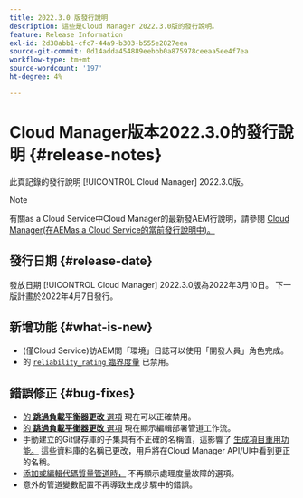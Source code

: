 ```yaml
---
title: 2022.3.0 版發行說明
description: 這些是Cloud Manager 2022.3.0版的發行說明。
feature: Release Information
exl-id: 2d38abb1-cfc7-44a9-b303-b555e2827eea
source-git-commit: 0d14adda454889eebbb0a875978ceeaa5ee4f7ea
workflow-type: tm+mt
source-wordcount: '197'
ht-degree: 4%

---
```



# Cloud Manager版本2022.3.0的發行說明 {#release-notes}

此頁記錄的發行說明 [!UICONTROL Cloud Manager] 2022.3.0版。

>[!NOTE]
>
>有關as a Cloud Service中Cloud Manager的最新發AEM行說明，請參閱 [Cloud Manager(在AEMas a Cloud Service的當前發行說明中)。](https://experienceleague.adobe.com/docs/experience-manager-cloud-service/content/implementing/using-cloud-manager/release-notes-cloud-manager/release-notes-cm-current.html)

## 發行日期 {#release-date}

發放日期 [!UICONTROL Cloud Manager] 2022.3.0版為2022年3月10日。 下一版計畫於2022年4月7日發行。

## 新增功能 {#what-is-new}

* (僅Cloud Service)訪AEM問「環境」日誌可以使用「開發人員」角色完成。
* 的 [`reliability_rating` 臨界度量](understand-your-test-results.md) 已禁用。


## 錯誤修正 {#bug-fixes}

* [的 **跳過負載平衡器更改** 選項](configuring-production-pipelines.md#adding-production-pipeline) 現在可以正確禁用。
* [的 **跳過負載平衡器更改** 選項](configuring-production-pipelines.md#adding-production-pipeline) 現在顯示編輯部署管道工作流。
* 手動建立的Git儲存庫的子集具有不正確的名稱值，這影響了 [生成項目重用功能。](setting-up-project.md#build-artifact-reuse) 這些資料庫的名稱已更改，用戶將在Cloud Manager API/UI中看到更正的名稱。
* [添加或編輯代碼質量管道時，](configuring-non-production-pipelines.md) 不再顯示處理度量故障的選項。
* 意外的管道變數配置不再導致生成步驟中的錯誤。
